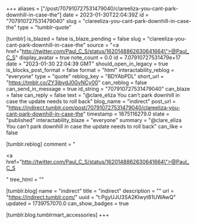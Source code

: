 +++
aliases = ["/post/707910727531479040/clareeliza-you-cant-park-downhill-in-case-the"]
date = 2023-01-30T22:04:39Z
id = "707910727531479040"
slug = "clareeliza-you-cant-park-downhill-in-case-the"
type = "tumblr-quote"

[tumblr]
is_blazed = false
is_blaze_pending = false
slug = "clareeliza-you-cant-park-downhill-in-case-the"
source = "<a href=\"http://twitter.com/Paul_C_S/status/1620148862630641664\">@Paul_C_S</a>"
display_avatar = true
note_count = 0.0
id = 7.07910727531479e+17
date = "2023-01-30 22:04:39 GMT"
should_open_in_legacy = true
is_blocks_post_format = false
format = "html"
interactability_reblog = "everyone"
type = "quote"
reblog_key = "BDYAbPDL"
short_url = "https://tmblr.co/ZY3jbydJ0GvNCy00"
can_reblog = false
can_send_in_message = true
id_string = "707910727531479040"
can_blaze = false
can_reply = false
text = "@clare_eliza You can&rsquo;t park downhill in case the update needs to roll back"
blog_name = "indirect"
post_url = "https://indirect.tumblr.com/post/707910727531479040/clareeliza-you-cant-park-downhill-in-case-the"
timestamp = 1675116279.0
state = "published"
interactability_blaze = "everyone"
summary = "@clare_eliza You can’t park downhill in case the update needs to roll back"
can_like = false

[tumblr.reblog]
comment = "<p><a href=\"http://twitter.com/Paul_C_S/status/1620148862630641664\">@Paul_C_S</a></p>"
tree_html = ""

[tumblr.blog]
name = "indirect"
title = "indirect"
description = ""
url = "https://indirect.tumblr.com/"
uuid = "t:PgyUJU3SA2Klwyt81UWAwQ"
updated = 1739757070.0
can_show_badges = true

[tumblr.blog.tumblrmart_accessories]
+++
